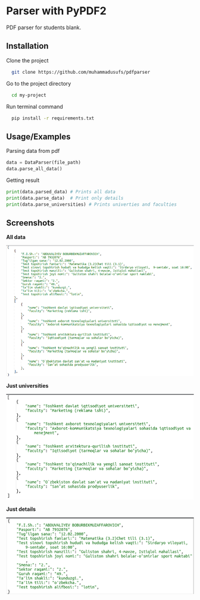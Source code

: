 
# Parser with PyPDF2

PDF parser for students blank.



## Installation

Clone the project

```bash
  git clone https://github.com/muhammadusufs/pdfparser
```

Go to the project directory

```bash
  cd my-project
```
Run terminal command
```bash
  pip install -r requirements.txt

```
    
## Usage/Examples
Parsing data from pdf
```python
data = DataParser(file_path)
data.parse_all_data()

```
Getting result
```python
print(data.parsed_data) # Prints all data 
print(data.parse_data)  # Print only details
print(data.parse_universities) # Prints univerties and faculties
```


## Screenshots
**All data**

![App Screenshot](https://raw.githubusercontent.com/muhammadusufs/pdfparser/main/media/get_all_data.png)


**Just universities**


![App Screenshot](https://raw.githubusercontent.com/muhammadusufs/pdfparser/main/media/universities.png)


**Just details**

![App Screenshot](https://raw.githubusercontent.com/muhammadusufs/pdfparser/main/media/get_data.png)
